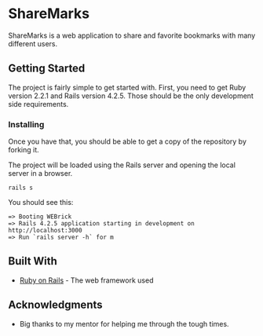 # ShareMarks

ShareMarks is a web application to share and favorite bookmarks with many different users.

## Getting Started

The project is fairly simple to get started with. First, you need to get Ruby version 2.2.1 and Rails version 4.2.5. Those should be the only development side requirements.

### Installing

Once you have that, you should be able to get a copy of the repository by forking it.

The project will be loaded using the Rails server and opening the local server in a browser.

```
rails s
```

You should see this:

```
=> Booting WEBrick
=> Rails 4.2.5 application starting in development on http://localhost:3000
=> Run `rails server -h` for m
```

## Built With

* [Ruby on Rails](https://rubyonrails.org/) - The web framework used

## Acknowledgments

* Big thanks to my mentor for helping me through the tough times.
